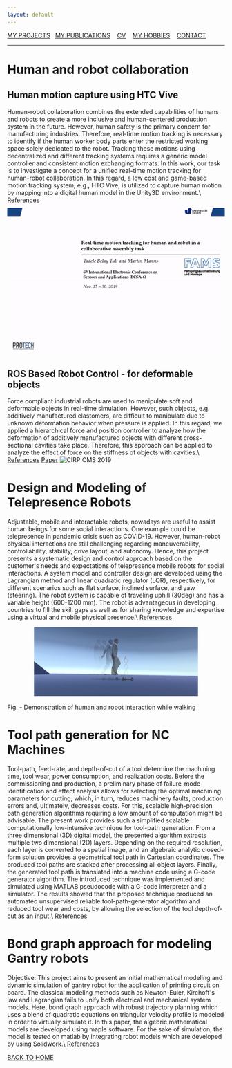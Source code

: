 ```yaml
---
layout: default
---
```

[MY PROJECTS](../Projects/2020-07-22-Projects.html) &nbsp;&nbsp;[MY PUBLICATIONS](../Publication/2020-07-22-Publications.html)  &nbsp;&nbsp;   [CV](../Resume/2020-07-22-Resume.html)   &nbsp;&nbsp;  [MY HOBBIES](../Hobby/2020-07-22-Hobby.html)  &nbsp;&nbsp; [CONTACT](../about.html) 

---
# Human and robot collaboration

## Human motion capture using HTC Vive
Human-robot collaboration combines the extended capabilities of humans and robots to create a more inclusive and human-centered production system in the future. 
However, human safety is the primary concern for manufacturing industries. 
Therefore, real-time motion tracking is necessary to identify if the human worker body parts enter the restricted working space solely dedicated to the robot. 
Tracking these motions using decentralized and different tracking systems requires a generic model controller and consistent motion exchanging formats. 
In this work, our task is to investigate a concept for a unified real-time motion tracking for human-robot collaboration. 
In this regard, a low cost and game-based motion tracking system, e.g., HTC Vive, is utilized to capture human motion by mapping into a digital human model in the Unity3D environment.\\
[References](https://www.mdpi.com/2504-3900/42/1/48)
![ECSA 2019](ecsa2019.gif)

## ROS Based Robot Control - for deformable objects
Force compliant industrial robots are used to manipulate soft and deformable objects in real-time simulation. 
However, such objects, e.g. additively manufactured elastomers, are difficult to manipulate due to unknown deformation behavior when pressure is applied. 
In this regard, we applied a hierarchical force and position controller to analyze how the deformation of additively manufactured objects with different cross-sectional cavities take place. 
Therefore, this approach can be applied to analyze the effect of force on the stiffness of objects with cavities.\\
[References](https://protech.mb.uni-siegen.de/fams/research/)  [Paper](http://www.sciencedirect.com/science/article/pii/S221282711930486X)
![CIRP CMS 2019](cirp2019.gif)


# Design and Modeling of Telepresence Robots
Adjustable, mobile and interactable robots, nowadays are useful to assist human beings for some social interactions. One example could be telepresence in pandemic crisis such as COVID-19. 
However, human-robot physical interactions are still challenging regarding maneuverability, controllability, stability, drive layout, and autonomy. 
Hence, this project presents a systematic design and control approach based on the customer's needs and expectations of telepresence mobile robots for social interactions. 
A system model and controller design are developed using the Lagrangian method and linear quadratic regulator (LQR), respectively, for different scenarios such as flat surface, inclined surface, and yaw (steering). 
The robot system is capable of traveling uphill (30deg) and has a variable height (600-1200 mm). 
The robot is advantageous in developing countries to fill the skill gaps as well as for sharing knowledge and expertise using a virtual and mobile physical presence.\\
[References](https://link.springer.com/article/10.1007/s12369-020-00676-3)

<p align="center">
 <img src="motion_interaction.png" width="380" height="160" class="center"/>
</p>
Fig. - Demonstration of human and robot interaction while walking 

# Tool path generation for NC Machines
Tool-path, feed-rate, and depth-of-cut of a tool determine the machining time, tool wear, power consumption, and realization costs. 
Before the commissioning and production, a preliminary phase of failure-mode identification and effect analysis allows for selecting the optimal machining parameters for cutting, 
which, in turn, reduces machinery faults, production errors and, ultimately, decreases costs. 
For this, scalable high-precision path generation algorithms requiring a low amount of computation might be advisable. 
The present work provides such a simplified scalable computationally low-intensive technique for tool-path generation. 
From a three dimensional (3D) digital model, the presented algorithm extracts multiple two dimensional (2D) layers. 
Depending on the required resolution, each layer is converted to a spatial image, and an algebraic analytic closed-form solution provides a geometrical tool path in Cartesian coordinates. 
The produced tool paths are stacked after processing all object layers. Finally, the generated tool path is translated into a machine code using a G-code generator algorithm. 
The introduced technique was implemented and simulated using MATLAB pseudocode with a G-code interpreter and a simulator. 
The results showed that the proposed technique produced an automated unsupervised reliable tool-path-generator algorithm and reduced tool wear and costs, by allowing the selection of the tool depth-of-cut as an input.\\
[References](https://doi.org/10.3390/jmmp3040084)



# Bond graph approach for modeling Gantry robots

Objective: This project aims to present an initial mathematical modeling and dynamic simulation of gantry robot for the application of printing circuit on board. The classical modeling methods such as Newton-Euler, Kirchoff's law and Lagrangian fails to unify both electrical and mechanical system models. Here, bond graph approach with robust trajectory planning which uses a blend of quadratic equations on triangular velocity profile is modeled in order to virtually simulate it. In this paper, the algebric mathematical models are developed using maple software. For the sake of simulation, the model is tested on matlab by integrating robot models which are developed by using Solidwork.\\
[References](http://dx.doi.org/10.1007/978-3-319-95153-9_22)

[BACK TO HOME](../index.html)